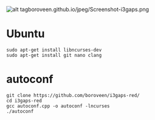 ![alt tag](https://boroveen.github.io/jpeg/Screenshot-i3gaps.png ".")​
boroveen.github.io/jpeg/Screenshot-i3gaps.png
# Ubuntu
```
sudo apt-get install libncurses-dev
sudo apt-get install git nano clang
```

# autoconf
```
git clone https://github.com/boroveen/i3gaps-red/
cd i3gaps-red 
gcc autoconf.cpp -o autoconf -lncurses
./autoconf
```
